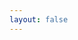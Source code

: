 ```yaml
---
layout: false
---
```


<script setup>
import { Paint } from '../../'
import '../../dist/style.css'
</script>

<Paint
  statement="Foo2s"
  background="https://t4.ftcdn.net/jpg/03/34/19/13/240_F_334191354_zW1Fj9HPbfJdBPEVe2d6mcuT1w2g8K5y.jpg"
  image="https://macmillanonlineplacementtest.com/images/bg.png"
/>
